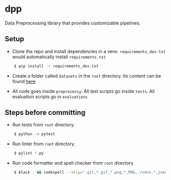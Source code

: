 # dpp

Data Preprocessing library that provides customizable pipelines.

## Setup

* Clone the repo and install dependencies in a venv. `requirements_dev.txt` would automatically install `requirements.txt`

```bash
    $ pip install -r requirements_dev.txt
```

* Create a folder called `datasets` in the `root` directory. Its content can be found [here](https://drive.google.com/drive/folders/1qO3xrOVxSJDkNEcSZBoUPqq5cS_HazCZ?usp=sharing)

* All code goes inside `preprocessy`. All test scripts go inside `tests`. All evaluation scripts go in `evaluations`

## Steps before committing

* Run tests from `root` directory.

```bash
    $ python -m pytest
```

* Run linter from `root` directory.

```bash
    $ pylint *.py
```

* Run code formatter and spell checker from `root` directory

```bash
    $ black . && codespell --skip=".git,*.gif,*.png,*.PNG,./venv,*.json,./datasets,./.DS_Store,./tests/__pycache__"
```